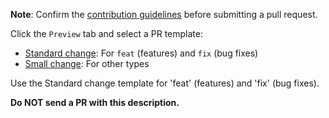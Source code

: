 **Note**: Confirm the [contribution guidelines](https://autowarefoundation.github.io/autoware-documentation/main/contributing/) before submitting a pull request.

Click the `Preview` tab and select a PR template:

- [Standard change](?expand=1&template=standard-change.md): For `feat` (features) and `fix` (bug fixes)
- [Small change](?expand=1&template=small-change.md): For other types

Use the Standard change template for 'feat' (features) and 'fix' (bug fixes).

**Do NOT send a PR with this description.**
